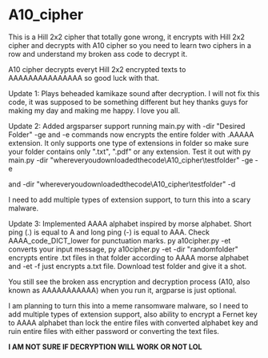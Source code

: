 # A10_cipher
This is a Hill 2x2 cipher that totally gone wrong, it encrypts with Hill 2x2 cipher and decrypts with A10 cipher so you need to learn two ciphers in a row and understand my broken ass code to decrypt it.

A10 cipher decrypts everyt Hill 2x2 encrypted texts to AAAAAAAAAAAAAAA so good luck with that.

Update 1: Plays beheaded kamikaze sound after decryption.
I will not fix this code, it was supposed to be something different but hey thanks guys for making my day and making me happy. I love you all.

Update 2: Added argsparser support running main.py with -dir "Desired Folder" -ge and -e commands now encrypts the entire folder with .AAAAA extension. It only supports one type of extensions in folder so make sure your folder contains only ".txt", ".pdf" or any extension. Test it out with py main.py -dir "whereveryoudownloadedthecode\A10_cipher\testfolder" -ge -e

and -dir "whereveryoudownloadedthecode\A10_cipher\testfolder" -d

I need to add multiple types of extension support, to turn this into a scary malware.

Update 3: Implemented AAAA alphabet inspired by morse alphabet. Short ping (.) is equal to A and long ping (-) is equal to AAA. Check AAAA_code_DICT_lower for punctuation marks. py a10cipher.py -et converts your input message, py a10cipher.py -et -dir "randomfolder" encrypts entire .txt files in that folder according to AAAA morse alphabet and -et -f just encrypts a.txt file. Download test folder and give it a shot.
 
You still see the broken ass encryption and decryption process (A10, also known as AAAAAAAAAAA) when you run it, argparse is just optional.

I am planning to turn this into a meme ransomware malware, so I need to  add multiple types of extension support, also ability to encrypt a Fernet key to AAAA alphabet than lock the entire files with converted alphabet key and ruin entire files with either password or converting the text files. 

**I AM NOT SURE IF DECRYPTION WILL WORK OR NOT LOL**
